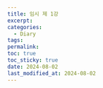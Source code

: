 ```yaml
---
title: 임시 제 1강
excerpt: 
categories:
  - Diary
tags: 
permalink: 
toc: true
toc_sticky: true
date: 2024-08-02
last_modified_at: 2024-08-02
---
```


